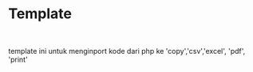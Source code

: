 <h1>Template</h1><br>

<p>template ini untuk menginport kode dari php ke 'copy','csv','excel', 'pdf', 'print'</p>
